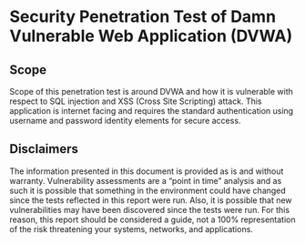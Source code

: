# Security Penetration Test of Damn Vulnerable Web Application (DVWA)
## Scope
Scope of this penetration test is around DVWA and how it is vulnerable with respect to SQL injection and XSS (Cross Site Scripting) attack. This application is internet facing and requires the standard authentication using username and password identity elements for secure access.<br />
## Disclaimers
The information presented in this document is provided as is and without warranty. Vulnerability assessments are a “point in time” analysis and as such it is possible that something in the environment could have changed since the tests reflected in this report were run. Also, it is possible that new vulnerabilities may have been discovered since the tests were run. For this reason, this report should be considered a guide, not a 100% representation of the risk threatening your systems, networks, and applications.<br />
